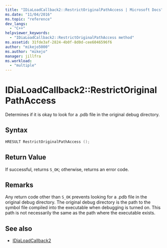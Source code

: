 ```yaml
---
title: "IDiaLoadCallback2::RestrictOriginalPathAccess | Microsoft Docs"
ms.date: "11/04/2016"
ms.topic: "reference"
dev_langs:
  - "C++"
helpviewer_keywords:
  - "IDiaLoadCallback2::RestrictOriginalPathAccess method"
ms.assetid: 31fde3af-2824-4b0f-8d0d-cee6046596f6
author: "mikejo5000"
ms.author: "mikejo"
manager: jillfra
ms.workload:
  - "multiple"
---
```

# IDiaLoadCallback2::RestrictOriginalPathAccess
Determines if it is okay to look for a .pdb file in the original debug directory.

## Syntax

```C++
HRESULT RestrictOriginalPathAccess ();
```

## Return Value
 If successful, returns `S_OK`; otherwise, returns an error code.

## Remarks
 Any return code other than `S_OK` prevents looking for a .pdb file in the original debug directory. The original debug directory is the path to the symbol file compiled into the executable when debugging is turned on. This path is not necessarily the same as the path where the executable exists.

## See also
- [IDiaLoadCallback2](../../debugger/debug-interface-access/idialoadcallback2.md)